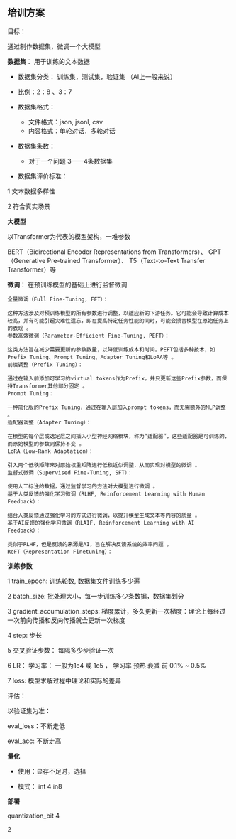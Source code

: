 ##  培训方案

目标：

通过制作数据集，微调一个大模型

**数据集**： 用于训练的文本数据

- 数据集分类： 训练集，测试集，验证集    （AI上一般来说）

- 比例：2：8 、3：7

- 数据集格式： 
    - 文件格式：json, jsonl, csv
    - 内容格式：单轮对话，多轮对话

- 数据集条数： 

    - 对于一个问题 3——4条数据集

- 数据集评价标准：

1 文本数据多样性

2 符合真实场景


**大模型**

以Transformer为代表的模型架构，一堆参数

BERT（Bidirectional Encoder Representations from Transformers）、
GPT（Generative Pre-trained Transformer）、
T5（Text-to-Text Transfer Transformer）等

**微调**： 在预训练模型的基础上进行监督微调

```
全量微调（Full Fine-Tuning, FFT）：

这种方法涉及对预训练模型的所有参数进行调整，以适应新的下游任务。它可能会导致计算成本较高，并有可能引起灾难性遗忘，即在提高特定任务性能的同时，可能会损害模型在原始任务上的表现 。
参数高效微调（Parameter-Efficient Fine-Tuning, PEFT）：

这类方法旨在减少需要更新的参数数量，以降低训练成本和时间。PEFT包括多种技术，如Prefix Tuning、Prompt Tuning、Adapter Tuning和LoRA等 。
前缀调整（Prefix Tuning）：

通过在输入前添加可学习的virtual tokens作为Prefix，并只更新这些Prefix参数，而保持Transformer其他部分固定 。
Prompt Tuning：

一种简化版的Prefix Tuning，通过在输入层加入prompt tokens，而无需额外的MLP调整 。
适配器调整（Adapter Tuning）：

在模型的每个层或选定层之间插入小型神经网络模块，称为“适配器”，这些适配器是可训练的，而原始模型的参数则保持不变 。
LoRA（Low-Rank Adaptation）：

引入两个低秩矩阵来对原始权重矩阵进行低秩近似调整，从而实现对模型的微调 。
监督式微调（Supervised Fine-Tuning, SFT）：

使用人工标注的数据，通过监督学习的方法对大模型进行微调 。
基于人类反馈的强化学习微调（RLHF, Reinforcement Learning with Human Feedback）：

结合人类反馈通过强化学习的方式进行微调，以提升模型生成文本等内容的质量 。
基于AI反馈的强化学习微调（RLAIF, Reinforcement Learning with AI Feedback）：

类似于RLHF，但是反馈的来源是AI，旨在解决反馈系统的效率问题 。
ReFT（Representation Finetuning）：

```
**训练参数**

1 train_epoch: 训练轮数, 数据集文件训练多少遍

2 batch_size: 批处理大小，每一步训练多少条数据，数据集划分

3 gradient_accumulation_steps: 梯度累计，多久更新一次梯度：理论上每经过一次前向传播和反向传播就会更新一次梯度

4 step: 步长

5 交叉验证步数： 每隔多少步验证一次

6 LR： 学习率： 一般为1e4 或 1e5 ， 学习率 预热 衰减 前 0.1% ~ 0.5%

7 loss: 模型求解过程中理论和实际的差异

评估：

以验证集为准：

eval_loss：不断走低

eval_acc: 不断走高

**量化**

- 使用：显存不足时，选择

- 模式： int 4 in8


**部署**

quantization_bit 4

2 